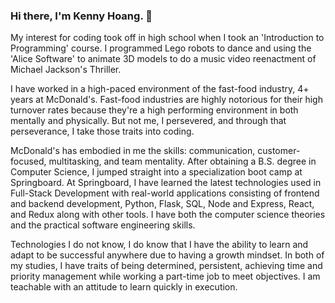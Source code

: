 ### <bold>Hi there, I'm Kenny Hoang.</bold> 👋

My interest for coding took off in high school when I took an 'Introduction to Programming' course. I programmed Lego robots to dance and using the 'Alice Software' to animate 3D models to do a music video reenactment of Michael Jackson's Thriller.

I have worked in a high-paced environment of the fast-food industry, 4+ years at McDonald's. Fast-food industries are highly notorious for their high turnover rates because they're a high performing environment in both mentally and physically. But not me, I persevered, and through that perseverance, I take those traits into coding.

McDonald's has embodied in me the skills: communication, customer-focused, multitasking, and team mentality. After obtaining a B.S. degree in Computer Science, I jumped straight into a specialization boot camp at Springboard. At Springboard, I have learned the latest technologies used in Full-Stack Development with real-world applications consisting of frontend and backend development, Python, Flask, SQL, Node and Express, React, and Redux along with other tools. I have both the computer science theories and the practical software engineering skills.

Technologies I do not know, I do know that I have the ability to learn and adapt to be successful anywhere due to having a growth mindset. In both of my studies, I have traits of being determined, persistent, achieving time and priority management while working a part-time job to meet objectives. I am teachable with an attitude to learn quickly in execution. 


<!--
**KennyHoang-CS/KennyHoang-CS** is a ✨ _special_ ✨ repository because its `README.md` (this file) appears on your GitHub profile.

Here are some ideas to get you started:

- 🔭 I’m currently working on ...
- 🌱 I’m currently learning ...
- 👯 I’m looking to collaborate on ...
- 🤔 I’m looking for help with ...
- 💬 Ask me about ...
- 📫 How to reach me: ...
- 😄 Pronouns: ...
- ⚡ Fun fact: ...
-->

